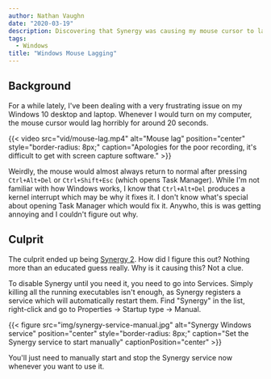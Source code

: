 ```yaml
---
author: Nathan Vaughn
date: "2020-03-19"
description: Discovering that Synergy was causing my mouse cursor to lag on Windows
tags:
  - Windows
title: "Windows Mouse Lagging"
---
```


## Background

For a while lately, I've been dealing with a very frustrating issue on my Windows 10
desktop and laptop. Whenever I would turn on my computer, the mouse cursor
would lag horribly for around 20 seconds.

{{< video src="vid/mouse-lag.mp4" alt="Mouse lag" position="center" style="border-radius: 8px;" caption="Apologies for the poor recording, it's difficult to get with screen capture software." >}}

Weirdly, the mouse would almost
always return to normal after pressing `Ctrl+Alt+Del` or `Ctrl+Shift+Esc` (which opens
Task Manager). While I'm not familiar with how Windows works, I know that `Ctrl+Alt+Del`
produces a kernel interrupt which may be why it fixes it. I don't know
what's special about opening Task Manager which would fix it. Anywho, this is was
getting annoying and I couldn't figure out why.

## Culprit

The culprit ended up being [Synergy 2](https://symless.com/synergy). How did I figure
this out? Nothing more than an educated guess really. Why is it causing this?
Not a clue.

To disable Synergy until you need it, you need to go into Services. Simply
killing all the running executables isn't enough, as Synergy registers a service which
will automatically restart them. Find "Synergy" in the list, right-click and go to
Properties -> Startup type -> Manual.

{{< figure src="img/synergy-service-manual.jpg" alt="Synergy Windows service" position="center" style="border-radius: 8px;" caption="Set the Synergy service to start manually" captionPosition="center" >}}

You'll just need to manually start and stop the Synergy service now whenever you want to use it.
